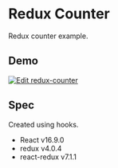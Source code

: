 # Redux Counter

Redux counter example.

## Demo

[![Edit redux-counter](https://codesandbox.io/static/img/play-codesandbox.svg)](https://codesandbox.io/s/github/qvil/redux-counter/tree/master/?fontsize=14)

## Spec

Created using hooks.

- React v16.9.0
- redux v4.0.4
- react-redux v7.1.1
